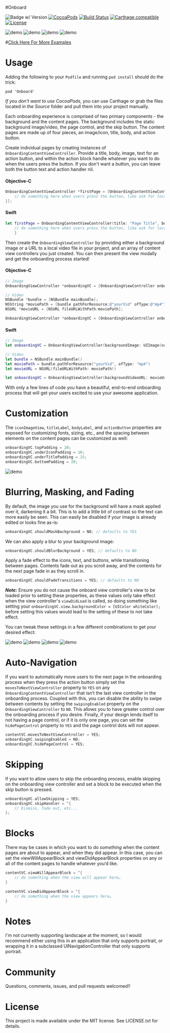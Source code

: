 #Onboard

![Badge w/ Version](https://img.shields.io/cocoapods/v/Onboard.svg)
[![CocoaPods](https://img.shields.io/cocoapods/dt/Onboard.svg?maxAge=3600)](https://cocoapods.org/pods/Onboard)
[![Build Status](https://travis-ci.org/mamaral/Onboard.svg?branch=master)](https://travis-ci.org/mamaral/Onboard)
[![Carthage compatible](https://img.shields.io/badge/Carthage-compatible-4BC51D.svg?style=flat)](https://github.com/Carthage/Carthage)
[![License](http://img.shields.io/:license-mit-blue.svg)](http://doge.mit-license.org)

![demo](Screenshots/city.gif)
![demo](Screenshots/almanac.gif)
![demo](Screenshots/solar.gif)
![demo](Screenshots/tripnary.gif)

#[Click Here For More Examples](examples.md)


Usage
=====

Adding the following to your `Podfile` and running `pod install` should do the trick:

```
pod 'Onboard'
```

*If you don't want to use CocoaPods*, you can use Carthage or grab the files located in the *Source* folder and pull them into your project manually.

Each onboarding experience is comprised of two primary components - the background and the content pages. The background includes the static background image/video, the page control, and the skip button. The content pages are made up of four pieces, an image/icon, title, body, and action button.

Create individual pages by creating instances of `OnboardingContentViewController`. Provide a title, body, image, text for an action button, and within the action block handle whatever you want to do when the users press the button. If you don't want a button, you can leave both the button text and action handler nil.

#### Objective-C
```objective-c
OnboardingContentViewController *firstPage = [OnboardingContentViewController contentWithTitle:@"Page Title" body:@"Page body goes here." image:[UIImage imageNamed:@"icon"] buttonText:@"Text For Button" action:^{
    // do something here when users press the button, like ask for location services permissions, register for push notifications, connect to social media, or finish the onboarding process
}];
```
#### Swift
```Swift
let firstPage = OnboardingContentViewController(title: "Page Title", body: "Page body goes here.", image: UIImage(named: "icon"), buttonText: "Text For Button") { () -> Void in
    // do something here when users press the button, like ask for location services permissions, register for push notifications, connect to social media, or finish the onboarding process
    }
```

Then create the `OnboardingViewController` by providing either a background image or a URL to a local video file in your project, and an array of content view controllers you just created. You can then present the view modally and get the onboarding process started!

#### Objective-C
```objective-c
// Image
OnboardingViewController *onboardingVC = [OnboardingViewController onboardWithBackgroundImage:[UIImage imageNamed:@"background"] contents:@[firstPage, secondPage, thirdPage]];

// Video
NSBundle *bundle = [NSBundle mainBundle];
NSString *moviePath = [bundle pathForResource:@"yourVid" ofType:@"mp4"];
NSURL *movieURL = [NSURL fileURLWithPath:moviePath];

OnboardingViewController *onboardingVC = [OnboardingViewController onboardWithBackgroundVideoURL:movieURL contents:@[firstPage, secondPage, thirdPage]];
```
#### Swift
```swift
// Image
let onboardingVC = OnboardingViewController(backgroundImage: UIImage(named: "background"), contents: [firstPage, secondPage, thirdPage])

// Video
let bundle = NSBundle.mainBundle()
let moviePath = bundle.pathForResource("yourVid", ofType: "mp4")
let movieURL = NSURL(fileURLWithPath: moviePath!)

let onboardingVC = OnboardingViewController(backgroundVideoURL: movieUrl, contents: [firstPage, secondPage, thirdPage])
```


With only a few lines of code you have a beautiful, end-to-end onboarding process that will get your users excited to use your awesome application.


Customization
=============

The `iconImageView`, `titleLabel`, `bodyLabel`, and `actionButton` properties are exposed for customizing fonts, sizing, etc., and the spacing between elements on the content pages can be customized as well:

```objective-c
onboardingVC.topPadding = 20;
onboardingVC.underIconPadding = 10;
onboardingVC.underTitlePadding = 15;
onboardingVC.bottomPadding = 20;

```

![demo](Screenshots/key.png)

Blurring, Masking, and Fading
=============

By default, the image you use for the background will have a mask applied over it, darkening it a bit. This is to add a little bit of contrast so the text can more easily be seen. This can easily be disabled if your image is already edited or looks fine as-is:

```objective-c
onboardingVC.shouldMaskBackground = NO; // defaults to YES
```

We can also apply a blur to your background image:

```objective-c
onboardingVC.shouldBlurBackground = YES; // defaults to NO
```

Apply a fade effect to the icons, text, and buttons, while transitioning between pages. Contents fade out as you scroll away, and the contents for the next page fade in as they scroll in.

```objective-c
onboardingVC.shouldFadeTransitions = YES; // defaults to NO
```

***Note:*** Ensure you do not cause the onboard view controller's view to be loaded prior to setting these properties, as these values only take effect when the view controller's `viewDidLoad` is called, so doing something like setting your `onboardingVC.view.backgroundColor = [UIColor whiteColor];` before setting this values would lead to the setting of these to not take effect.

You can tweak these settings in a few different combinations to get your desired effect:

![demo](Screenshots/normal.png)
![demo](Screenshots/dark.png)
![demo](Screenshots/lightblur.png)
![demo](Screenshots/darkblur.png)

Auto-Navigation
=============

If you want to automatically move users to the next page in the onboarding process when they press the action button simply set the `movesToNextViewController` property to `YES` on any `OnboardingContentViewController` that isn’t the last view controller in the onboarding process. Coupled with this, you can disable the ability to swipe between contents by setting the `swipingEnabled` property on the `OnboardingViewController` to `NO`. This allows you to have greater control over the onboarding process if you desire. Finally, if your design lends itself to not having a page control, or if it is only one page, you can set the `hidePageControl` property to `YES` and the page control dots will not appear.

```objective-c
contentVC.movesToNextViewController = YES;
onboardingVC.swipingEnabled = NO;
onboardingVC.hidePageControl = YES;
```

Skipping
=============

If you want to allow users to skip the onboarding process, enable skipping on the onboarding view controller and set a block to be executed when the skip button is pressed.

```objective-c
onboardingVC.allowSkipping = YES;
onboardingVC.skipHandler = ^{
    // Dismiss, fade out, etc...
};
```

Blocks
=========

There may be cases in which you want to do *something* when the content pages are about to appear, and when they did appear. In this case, you can set the viewWillAppearBlock and viewDidAppearBlock properties on any or all of the content pages to handle whatever you’d like.

```objective-c
contentVC.viewWillAppearBlock = ^{
	// do something when the view will appear here…
}

contentVC.viewDidAppearBlock = ^{
	// do something when the view appears here…
}
```


Notes
=====

I'm not currently supporting landscape at the moment, so I would recommend either using this in an application that only supports portrait, or wrapping it in a subclassed UINavigationController that only supports portrait.


Community
=====

Questions, comments, issues, and pull requests welcomed!!


License
=====

This project is made available under the MIT license. See LICENSE.txt for details.
